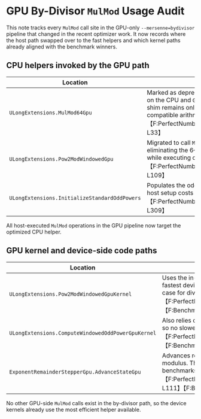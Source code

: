 # GPU By-Divisor `MulMod` Usage Audit

This note tracks every `MulMod` call site in the GPU-only `--mersenne=bydivisor` pipeline that changed in the recent optimizer work. It now records where the host path swapped over to the fast helpers and which kernel paths already aligned with the benchmark winners.

## CPU helpers invoked by the GPU path

| Location | Notes |
| --- | --- |
| `ULongExtensions.MulMod64Gpu` | Marked as deprecated to steer new code toward `MulMod64` on the CPU and `GpuUInt128.MulMod` inside GPU kernels. The shim remains only for legacy callers that require the GPU-compatible arithmetic façade.【F:PerfectNumbers.Core/ULongExtensions.Gpu.cs†L1-L33】 |
| `ULongExtensions.Pow2ModWindowedGpu` | Migrated to call `MulMod64` for every square and multiply, eliminating the 6–18× slowdown that the shim introduced while executing on the host.【F:PerfectNumbers.Core/ULongExtensions.Gpu.cs†L39-L109】 |
| `ULongExtensions.InitializeStandardOddPowers` | Populates the odd-power table through `MulMod64`, so the host setup costs now match the CPU benchmark baseline.【F:PerfectNumbers.Core/ULongExtensions.Gpu.cs†L286-L309】 |

All host-executed `MulMod` operations in the GPU pipeline now target the optimized CPU helper.

## GPU kernel and device-side code paths

| Location | Notes |
| --- | --- |
| `ULongExtensions.Pow2ModWindowedGpuKernel` | Uses the in-place `GpuUInt128.MulMod` helper, which benchmarks as the fastest device-compatible option when the modulus fits in 64 bits—the case for divisor scans.【F:PerfectNumbers.Core/ULongExtensions.Gpu.cs†L112-L149】【F:Benchmarks.txt†L604-L614】 |
| `ULongExtensions.ComputeWindowedOddPowerGpuKernel` | Also relies on the in-place helper while iterating the odd-power ladder, so no slower variants are in play.【F:PerfectNumbers.Core/ULongExtensions.Gpu.cs†L153-L181】【F:Benchmarks.txt†L604-L614】 |
| `ExponentRemainderStepperGpu.AdvanceStateGpu` | Advances residues via `_currentResidue.MulMod` with the cached modulus. This matches the in-place approach validated by the GPU benchmarks, so nothing to fix here.【F:PerfectNumbers.Core/Gpu/ExponentRemainderStepperGpu.cs†L99-L111】【F:Benchmarks.txt†L604-L614】 |

No other GPU-side `MulMod` calls exist in the by-divisor path, so the device kernels already use the most efficient helper available.
